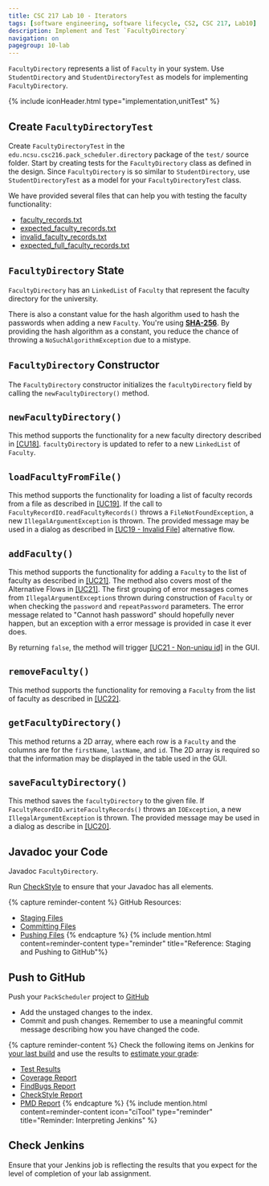 ```yaml
---
title: CSC 217 Lab 10 - Iterators
tags: [software engineering, software lifecycle, CS2, CSC 217, Lab10]
description: Implement and Test `FacultyDirectory`
navigation: on
pagegroup: 10-lab
---
```



`FacultyDirectory` represents a list of `Faculty` in your system.  Use `StudentDirectory` and `StudentDirectoryTest` as models for implementing `FacultyDirectory`.

{% include iconHeader.html type="implementation,unitTest" %}


## Create `FacultyDirectoryTest`
Create `FacultyDirectoryTest` in the `edu.ncsu.csc216.pack_scheduler.directory` package of the `test/` source folder.  Start by creating tests for the `FacultyDirectory` class as defined in the design.   Since `FacultyDirectory` is so similar to `StudentDirectory`,   use `StudentDirectoryTest` as a model for your `FacultyDirectoryTest` class.

We have provided several files that can help you with testing the faculty functionality:

  * [faculty_records.txt](files/faculty_records.txt)
  * [expected_faculty_records.txt](files/expected_faculty_records.txt)
  * [invalid_faculty_records.txt](files/invalid_faculty_records.txt)
  * [expected_full_faculty_records.txt](files/expected_full_faculty_records.txt)


## `FacultyDirectory` State
`FacultyDirectory` has an `LinkedList` of `Faculty` that represent the faculty directory for the university.  

There is also a constant value for the hash algorithm used to hash the passwords when adding a new `Faculty`.  You're using [**SHA-256**](https://en.wikipedia.org/wiki/SHA-2).  By providing the hash algorithm as a constant, you reduce the chance of throwing a `NoSuchAlgorithmException` due to a mistype.


## `FacultyDirectory` Constructor
The `FacultyDirectory` constructor initializes the `facultyDirectory` field by calling the `newFacultyDirectory()` method. 


## `newFacultyDirectory()`
This method supports the functionality for a new faculty directory described in [[CU18]](10-lab-requirements#uc18).  `facultyDirectory` is updated to refer to a new `LinkedList` of `Faculty`.


## `loadFacultyFromFile()`
This method supports the functionality for loading a list of faculty records from a file as described in [[UC19]](10-lab-requirements#uc19). If the call to `FacultyRecordIO.readFacultyRecords()` throws a `FileNotFoundException`, a new `IllegalArgumentException` is thrown.  The provided message may be used in a dialog as described in [[UC19 - Invalid File]](10-lab-requirements#uc19-invalid-file) alternative flow.


## `addFaculty()`
This method supports the functionality for adding a `Faculty` to the list of faculty as described in [[UC21]](10-lab-requirements#uc21). The method also covers most of the Alternative Flows in [[UC21]](10-lab-requirements#uc21).  The first grouping of error messages comes from `IllegalArgumentException`s thrown during construction of `Faculty` or when checking the `password` and `repeatPassword` parameters.  The error message related to "Cannot hash password" should hopefully never happen, but an exception with a error message is provided in case it ever does.

By returning `false`, the method will trigger [[UC21 - Non-uniqu id]](10-lab-requirements#uc21-non-unique-id) in the GUI.


## `removeFaculty()`
This method supports the functionality for removing a `Faculty` from the list of faculty as described in [[UC22]](10-lab-requirements#uc22).


## `getFacultyDirectory()`
This method returns a 2D array, where each row is a `Faculty` and the columns are for the `firstName`, `lastName`, and `id`.  The 2D array is required so that the information may be displayed in the table used in the GUI.


## `saveFacultyDirectory()`
This method saves the `facultyDirectory` to the given file.  If `FacultyRecordIO.writeFacultyRecords()` throws an `IOException`, a new `IllegalArgumentException` is thrown. The provided message may be used in a dialog as describe in [[UC20]](10-lab-requirements#uc20).


## Javadoc your Code
Javadoc `FacultyDirectory`.

Run [CheckStyle](../../gp1/gp1-static-analysis#checkstyle) to ensure that your Javadoc has all elements.

{% capture reminder-content %} 
GitHub Resources:

  * [Staging Files](https://pages.github.ncsu.edu/engr-csc-software-development/practices-tools/git/git-staging)
  * [Committing Files](https://pages.github.ncsu.edu/engr-csc-software-development/practices-tools/git/git-commit)
  * [Pushing Files](https://pages.github.ncsu.edu/engr-csc-software-development/practices-tools/git/git-push)
{% endcapture %} {% include mention.html content=reminder-content type="reminder" title="Reference: Staging and Pushing to GitHub"%}
## Push to GitHub
Push your `PackScheduler` project to [GitHub](https://github.ncsu.edu)

  * Add the unstaged changes to the index.
  * Commit and push changes.  Remember to use a meaningful commit message describing how you have changed the code.  


{% capture reminder-content %}
Check the following items on Jenkins for [your last build](https://pages.github.ncsu.edu/engr-csc-software-development/practices-tools/jenkins/#build-summary-page) and use the results to [estimate your grade](https://pages.github.ncsu.edu/engr-csc-software-development/practices-tools/jenkins/#grade-estimation-example):

  * [Test Results](https://pages.github.ncsu.edu/engr-csc-software-development/practices-tools/jenkins/#test-results)
  * [Coverage Report](https://pages.github.ncsu.edu/engr-csc-software-development/practices-tools/jenkins/#coverage-report)
  * [FindBugs Report](https://pages.github.ncsu.edu/engr-csc-software-development/practices-tools/jenkins/#findbugs-report)
  * [CheckStyle Report](https://pages.github.ncsu.edu/engr-csc-software-development/practices-tools/jenkins/#checkstyle-report)
  * [PMD Report](https://pages.github.ncsu.edu/engr-csc-software-development/practices-tools/jenkins/#pmd-report)
{% endcapture %}
{% include mention.html content=reminder-content icon="ciTool" type="reminder" title="Reminder: Interpreting Jenkins" %}
## Check Jenkins
Ensure that your Jenkins job is reflecting the results that you expect for the level of completion of your lab assignment.

